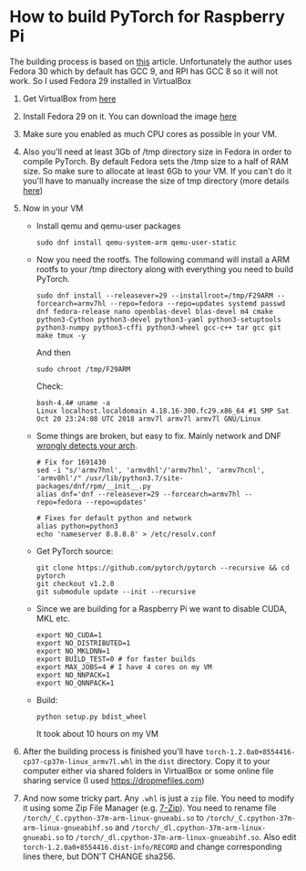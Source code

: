 # How to build PyTorch for Raspberry Pi

The building process is based on [this](https://nmilosev.svbtle.com/compling-arm-stuff-without-an-arm-board-build-pytorch-for-the-raspberry-pi) article. Unfortunately the author uses Fedora 30 which by default has GCC 9, and RPI has GCC 8 so it will not work.
So I used Fedora 29 installed in VirtualBox

1. Get VirtualBox from [here](https://www.virtualbox.org/wiki/Downloads)
2. Install Fedora 29 on it. You can download the image [here](https://download.fedoraproject.org/pub/fedora/linux/releases/29/Workstation/x86_64/iso/Fedora-Workstation-Live-x86_64-29-1.2.iso)
3. Make sure you enabled as much CPU cores as possible in your VM. 
4. Also you'll need at least 3Gb of /tmp directory size in Fedora in order to compile PyTorch.  By default Fedora sets the /tmp size to a half of RAM size. So make sure to allocate at least 6Gb to your VM. If you can't do it you'll have to manually increase the size of tmp directory (more details [here](https://unix.stackexchange.com/questions/402637/tmp-directory-size-in-fedora))
5. Now in your VM
	- Install qemu and qemu-user packages

		`sudo dnf install qemu-system-arm qemu-user-static`
	- Now you need the rootfs. The following command will install a ARM rootfs to your /tmp directory along with everything you need to build PyTorch.
	
		```
		sudo dnf install --releasever=29 --installroot=/tmp/F29ARM --forcearch=armv7hl --repo=fedora --repo=updates systemd passwd dnf fedora-release nano openblas-devel blas-devel m4 cmake python3-Cython python3-devel python3-yaml python3-setuptools python3-numpy python3-cffi python3-wheel gcc-c++ tar gcc git make tmux -y
		```
		And then  
		```
		sudo chroot /tmp/F29ARM
		``` 
		
		Check:  
		```
		bash-4.4# uname -a
		Linux localhost.localdomain 4.18.16-300.fc29.x86_64 #1 SMP Sat Oct 20 23:24:08 UTC 2018 armv7l armv7l armv7l GNU/Linux
		```
	- Some things are broken, but easy to fix. Mainly network and DNF [wrongly detects your arch](https://bugzilla.redhat.com/show_bug.cgi?id=1691430).
		```
		# Fix for 1691430
		sed -i "s/'armv7hnl', 'armv8hl'/'armv7hnl', 'armv7hcnl', 'armv8hl'/" /usr/lib/python3.7/site-packages/dnf/rpm/__init__.py
		alias dnf='dnf --releasever=29 --forcearch=armv7hl --repo=fedora --repo=updates'
		
		# Fixes for default python and network
		alias python=python3
		echo 'nameserver 8.8.8.8' > /etc/resolv.conf
		```

	- Get PyTorch source:
		```
		git clone https://github.com/pytorch/pytorch --recursive && cd pytorch
		git checkout v1.2.0
		git submodule update --init --recursive
		```
	- Since we are building for a Raspberry Pi we want to disable CUDA, MKL etc.
		```
		export NO_CUDA=1
		export NO_DISTRIBUTED=1
		export NO_MKLDNN=1 
		export BUILD_TEST=0 # for faster builds
		export MAX_JOBS=4 # I have 4 cores on my VM
		export NO_NNPACK=1
		export NO_QNNPACK=1 
		```
	- Build:
		```
		python setup.py bdist_wheel
		```

		It took about 10 hours on my VM

6. After the building process is finished you'll have `torch-1.2.0a0+8554416-cp37-cp37m-linux_armv7l.whl` in the `dist` directory. Copy it to your computer either via shared folders  in VirtualBox or some online file sharing service (I used https://dropmefiles.com) 
7. And now some tricky part. Any `.whl` is just a `zip` file. You need to modify it using some Zip File Manager (e.g. [7-Zip](https://www.7-zip.org/)). You need to rename file `/torch/_C.cpython-37m-arm-linux-gnueabi.so` to `/torch/_C.cpython-37m-arm-linux-gnueabihf.so` and `/torch/_dl.cpython-37m-arm-linux-gnueabi.so` to `/torch/_dl.cpython-37m-arm-linux-gnueabihf.so`. Also edit `torch-1.2.0a0+8554416.dist-info/RECORD` and change corresponding lines there, but DON'T CHANGE sha256.  



 